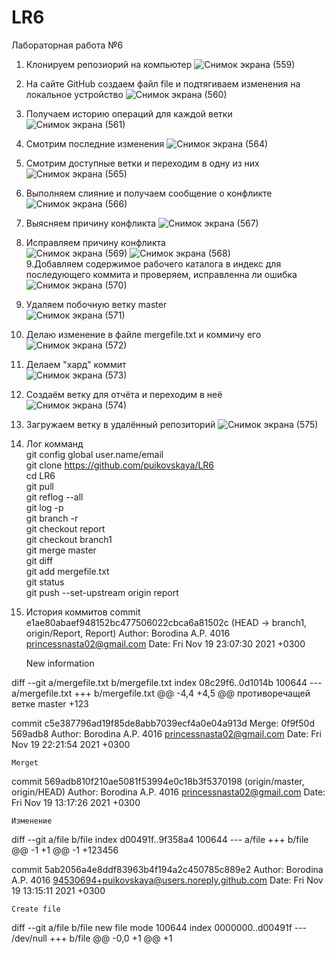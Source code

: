 # LR6
Лабораторная работа №6
1. Клонируем репозиорий на компьютер
![Снимок экрана (559)](https://user-images.githubusercontent.com/94530694/142600705-478dcbb1-87c5-4e3e-bcdd-9022e7297b13.png)
2. На сайте GitHub создаем файл file и подтягиваем изменения на локальное устройство
![Снимок экрана (560)](https://user-images.githubusercontent.com/94530694/142609562-ce1c8746-4bd5-4f81-aa3f-07ced97bbff1.png)
3. Получаем историю операций для каждой ветки
![Снимок экрана (561)](https://user-images.githubusercontent.com/94530694/142611742-e148d1cf-cc8f-441d-a9e3-69812fd24a8c.png)
4. Смотрим последние изменения
![Снимок экрана (564)](https://user-images.githubusercontent.com/94530694/142668885-47c44cce-1a1b-44ff-a067-da36aea5b6fc.png)
5. Смотрим доступные ветки и переходим в одну из них
![Снимок экрана (565)](https://user-images.githubusercontent.com/94530694/142674047-d374b438-9cc2-4728-99a0-01f462f27375.png)
6. Выполняем слияние и получаем сообщение о конфликте
![Снимок экрана (566)](https://user-images.githubusercontent.com/94530694/142676670-97e859bd-ae6a-40d7-9b10-2d104eeb68d1.png)
7. Выясняем причину конфликта
![Снимок экрана (567)](https://user-images.githubusercontent.com/94530694/142677270-be690e41-f1cb-420a-86d4-3dea77c5e56b.png)
8. Исправляем причину конфликта </br>
![Снимок экрана (569)](https://user-images.githubusercontent.com/94530694/142677967-286c5efa-9fbb-46a7-89f8-f058f8618c7c.png)
![Снимок экрана (568)](https://user-images.githubusercontent.com/94530694/142678044-a0903768-b4b4-4660-968e-0d73ef0e913d.png) </br>
9.Добавляем содержимое рабочего каталога в индекс для последующего коммита и проверяем, исправленна ли ошибка
![Снимок экрана (570)](https://user-images.githubusercontent.com/94530694/142679851-053fe329-35b3-4282-87c1-2d58e0899108.png)
10. Удаляем побочную ветку master </br>
![Снимок экрана (571)](https://user-images.githubusercontent.com/94530694/142680357-a9d918ae-f3d8-41f5-bda7-4c41fe6357a6.png)
11. Делаю изменение в файле mergefile.txt и коммичу его </br>
![Снимок экрана (572)](https://user-images.githubusercontent.com/94530694/142685924-83d9f4c0-1665-40a3-acfe-d582366f45da.png)
12. Делаем "хард" коммит </br>
![Снимок экрана (573)](https://user-images.githubusercontent.com/94530694/142686236-0adad8bd-ef43-4132-a3d5-1127f7378aef.png)
13. Создаём ветку для отчёта и переходим в неё </br>
![Снимок экрана (574)](https://user-images.githubusercontent.com/94530694/142686681-24cf9deb-5c9c-4797-8cbf-487cc6692064.png)
14. Загружаем ветку в удалённый репозиторий
![Снимок экрана (575)](https://user-images.githubusercontent.com/94530694/142687333-5d9e0f6a-52b5-4b8c-96e1-84ddb62ac4ce.png)
15. Лог комманд </br>
git config global user.name/email </br>
git clone https://github.com/puikovskaya/LR6 </br>
cd LR6 </br>
git pull </br>
git reflog --all </br>
git log -p </br>
git branch -r </br>
git checkout report </br>
git checkout branch1 </br>
git merge master </br>
git diff </br>
git add mergefile.txt </br>
git status </br>
git push --set-upstream origin report </br>
16. История коммитов
commit e1ae80abaef948152bc477506022cbca6a81502c (HEAD -> branch1, origin/Report, Report)
Author: Borodina A.P. 4016 <princessnasta02@gmail.com>
Date:   Fri Nov 19 23:07:30 2021 +0300

    New information

diff --git a/mergefile.txt b/mergefile.txt
index 08c29f6..0d1014b 100644
--- a/mergefile.txt
+++ b/mergefile.txt
@@ -4,4 +4,5 @@
 противоречащей
 ветке
 master
+123


commit c5e387796ad19f85de8abb7039ecf4a0e04a913d
Merge: 0f9f50d 569adb8
Author: Borodina A.P. 4016 <princessnasta02@gmail.com>
Date:   Fri Nov 19 22:21:54 2021 +0300

    Merget

commit 569adb810f210ae5081f53994e0c18b3f5370198 (origin/master, origin/HEAD)
Author: Borodina A.P. 4016 <princessnasta02@gmail.com>
Date:   Fri Nov 19 13:17:26 2021 +0300

    Изменение

diff --git a/file b/file
index d00491f..9f358a4 100644
--- a/file
+++ b/file
@@ -1 +1 @@
-1
+123456

commit 5ab2056a4e8ddf83963b4f194a2c450785c889e2
Author: Borodina A.P. 4016 <94530694+puikovskaya@users.noreply.github.com>
Date:   Fri Nov 19 13:15:11 2021 +0300

    Create file

diff --git a/file b/file
new file mode 100644
index 0000000..d00491f
--- /dev/null
+++ b/file
@@ -0,0 +1 @@
+1
